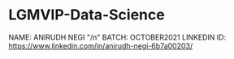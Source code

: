 # LGMVIP-Data-Science
NAME: ANIRUDH NEGI "/n"
BATCH: OCTOBER2021
LINKEDIN ID: https://www.linkedin.com/in/anirudh-negi-6b7a00203/
